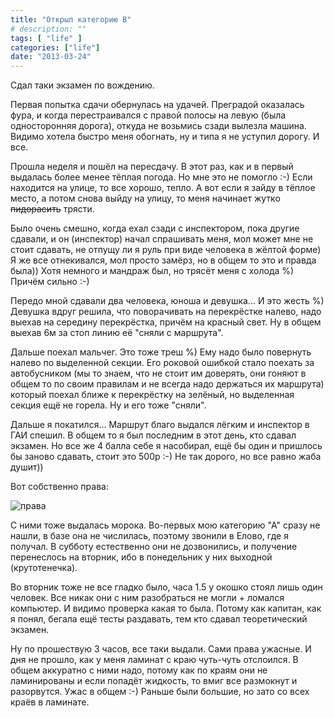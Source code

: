 ```yaml
---
title: "Открыл категорию В"
# description: ""
tags: [ "life" ]
categories: ["life"]
date: "2013-03-24"
---
```


Сдал таки экзамен по вождению.
<!-- Read more -->

Первая попытка сдачи обернулась на удачей. Преградой оказалась фура, и когда перестраивался с правой полосы на левую (была односторонняя дорога), откуда не возьмись сзади вылезла машина. Видимо хотела быстро меня обогнать, ну и типа я не уступил дорогу. И все.

Прошла неделя и пошёл на пересдачу. В этот раз, как и в первый выдалась более менее тёплая погода. Но мне это не помогло :-) Если находится на улице, то все хорошо, тепло. А вот если я зайду в тёплое место, а потом снова выйду на улицу, то меня начинает жутко <s>пидорасить</s> трясти.

Было очень смешно, когда ехал сзади с инспектором, пока другие сдавали, и он (инспектор) начал спрашивать меня, мол может мне не стоит сдавать, не отпущу ли я руль при виде человека в жёлтой форме) Я же все отнекивался, мол просто замёрз, но в общем то это и правда была)) Хотя немного и мандраж был, но трясёт меня с холода %) Причём сильно :-)

Передо мной сдавали два человека, юноша и девушка... И это жесть %) Девушка вдруг решила, что поворачивать на перекрёстке налево, надо выехав на середину перекрёстка, причём на красный свет. Ну в общем выехав 6м за стоп линию её "сняли с маршрута".

Дальше поехал мальчег. Это тоже треш %) Ему надо было повернуть налево по выделенной секции. Его роковой ошибкой стало поехать за автобусником (мы то знаем, что не стоит им доверять, они гоняют в общем то по своим правилам и не всегда надо держаться их маршрута) который поехал ближе к перекрёстку на зелёный, но выделенная секция ещё не горела. Ну и его тоже "сняли".

Дальше я покатился... Маршрут благо выдался лёгким и инспектор в ГАИ спешил. В общем то я был последним в этот день, кто сдавал экзамен. Но все же 4 балла себе я насобирал, ещё бы один и пришлось бы заново сдавать, стоит это 500р :-) Не так дорого, но все равно жаба душит))

Вот собственно права:

![права](http://distilleryimage3.instagram.com/e306d95e975311e2b5f422000a1f9a34_7.jpg "права")

С ними тоже выдалась морока.
Во-первых мою категорию "А" сразу не нашли, в базе она не числилась, поэтому звонили в Елово, где я получал. В субботу естественно они не дозвонились, и получение перенеслось на вторник, ибо в понедельник у них выходной (крутотенечка).

Во вторник тоже не все гладко было, часа 1.5 у окошко стоял лишь один человек. Все никак они с ним разобраться не могли + ломался компьютер. И видимо проверка какая то была. Потому как капитан, как я понял, бегала ещё тесты раздавать, тем кто сдавал теоретический экзамен.

Ну по прошествую 3 часов, все таки выдали. Сами права ужасные. И дня не прошло, как у меня ламинат с краю чуть-чуть отслоился. В общем аккуратно с ними надо, потому как по краям они не ламинированы и если попадёт жидкость, то вмиг все размокнут и разорвутся. Ужас в общем :-) Раньше были большие, но зато со всех краёв в ламинате.

